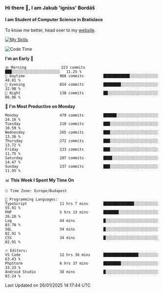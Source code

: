 ### Hi there 👋, I am Jakub 'igniss' Bordáš

#### I am Student of Computer Science in Bratislava
To know me better, head over to my [website](https://bordas.sk).

[![My Skills](https://skillicons.dev/icons?i=js,typescript,html,css,figma,svelte,vue,next,postgresql,nest,express,nodejs)](https://bordas.sk)


<!--START_SECTION:waka-->
![Code Time](http://img.shields.io/badge/Code%20Time-1%2C656%20hrs%2057%20mins-blue)

**I'm an Early 🐤** 

```text
🌞 Morning                223 commits         ███░░░░░░░░░░░░░░░░░░░░░░   11.25 % 
🌆 Daytime                968 commits         ████████████░░░░░░░░░░░░░   48.81 % 
🌃 Evening                654 commits         ████████░░░░░░░░░░░░░░░░░   32.98 % 
🌙 Night                  138 commits         ██░░░░░░░░░░░░░░░░░░░░░░░   06.96 % 
```
📅 **I'm Most Productive on Monday** 

```text
Monday                   479 commits         ██████░░░░░░░░░░░░░░░░░░░   24.16 % 
Tuesday                  210 commits         ███░░░░░░░░░░░░░░░░░░░░░░   10.59 % 
Wednesday                265 commits         ███░░░░░░░░░░░░░░░░░░░░░░   13.36 % 
Thursday                 272 commits         ███░░░░░░░░░░░░░░░░░░░░░░   13.72 % 
Friday                   233 commits         ███░░░░░░░░░░░░░░░░░░░░░░   11.75 % 
Saturday                 287 commits         ████░░░░░░░░░░░░░░░░░░░░░   14.47 % 
Sunday                   237 commits         ███░░░░░░░░░░░░░░░░░░░░░░   11.95 % 
```


📊 **This Week I Spent My Time On** 

```text
🕑︎ Time Zone: Europe/Budapest

💬 Programming Languages: 
TypeScript               11 hrs 7 mins       ██████████████░░░░░░░░░░░   55.91 % 
PHP                      5 hrs 13 mins       ███████░░░░░░░░░░░░░░░░░░   26.28 % 
Log                      44 mins             █░░░░░░░░░░░░░░░░░░░░░░░░   03.70 % 
SQL                      34 mins             █░░░░░░░░░░░░░░░░░░░░░░░░   02.91 % 
CSS                      34 mins             █░░░░░░░░░░░░░░░░░░░░░░░░   02.91 % 

🔥 Editors: 
VS Code                  12 hrs 36 mins      ████████████████░░░░░░░░░   63.43 % 
PhpStorm                 6 hrs 37 mins       ████████░░░░░░░░░░░░░░░░░   33.33 % 
Android Studio           38 mins             █░░░░░░░░░░░░░░░░░░░░░░░░   03.24 % 
```


 Last Updated on 26/01/2025 14:17:44 UTC
<!--END_SECTION:waka-->
